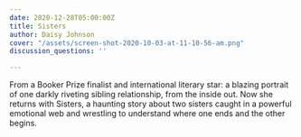```yaml
---
date: 2020-12-28T05:00:00Z
title: Sisters
author: Daisy Johnson
cover: "/assets/screen-shot-2020-10-03-at-11-10-56-am.png"
discussion_questions: ''

---
```

From a Booker Prize finalist and international literary star: a blazing portrait of one darkly riveting sibling relationship, from the inside out. Now she returns with Sisters, a haunting story about two sisters caught in a powerful emotional web and wrestling to understand where one ends and the other begins.